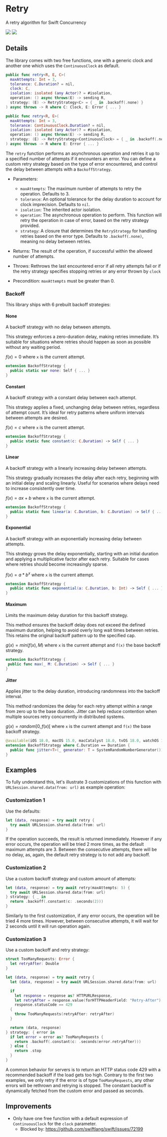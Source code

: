 # Retry
A retry algorithm for Swift Concurrency

[![](https://img.shields.io/endpoint?url=https%3A%2F%2Fswiftpackageindex.com%2Fapi%2Fpackages%2Fph1ps%2Fswift-concurrency-retry%2Fbadge%3Ftype%3Dswift-versions)](https://swiftpackageindex.com/ph1ps/swift-concurrency-retry)
[![](https://img.shields.io/endpoint?url=https%3A%2F%2Fswiftpackageindex.com%2Fapi%2Fpackages%2Fph1ps%2Fswift-concurrency-retry%2Fbadge%3Ftype%3Dplatforms)](https://swiftpackageindex.com/ph1ps/swift-concurrency-retry)

## Details

The library comes with two free functions, one with a generic clock and another one which uses the `ContinuousClock` as default.
```swift
public func retry<R, E, C>(
  maxAttempts: Int = 3,
  tolerance: C.Duration? = nil,
  clock: C,
  isolation: isolated (any Actor)? = #isolation,
  operation: () async throws(E) -> sending R,
  strategy: (E) -> RetryStrategy<C> = { _ in .backoff(.none) }
) async throws -> R where C: Clock, E: Error { ... }

public func retry<R, E>(
  maxAttempts: Int = 3,
  tolerance: ContinuousClock.Duration? = nil,
  isolation: isolated (any Actor)? = #isolation,
  operation: () async throws(E) -> sending R,
  strategy: (E) -> RetryStrategy<ContinuousClock> = { _ in .backoff(.none) }
) async throws -> R where E: Error { ... }
```

The `retry` function performs an asynchronous operation and retries it up to a specified number of attempts if it encounters an error. You can define a custom retry strategy based on the type of error encountered, and control the delay between attempts with a `BackoffStrategy`.

- Parameters:
  - `maxAttempts`: The maximum number of attempts to retry the operation. Defaults to 3.
  - `tolerance`: An optional tolerance for the delay duration to account for clock imprecision. Defaults to `nil`.
  - `isolation`: The inherited actor isolation.
  - `operation`: The asynchronous operation to perform. This function will retry the operation in case of error, based on the retry strategy provided.
  - `strategy`: A closure that determines the `RetryStrategy` for handling retries based on the error type. Defaults to `.backoff(.none)`, meaning no delay between retries.

- Returns: The result of the operation, if successful within the allowed number of attempts.
- Throws: Rethrows the last encountered error if all retry attempts fail or if the retry strategy specifies stopping retries or any error thrown by `clock`
- Precondition: `maxAttempts` must be greater than 0.

### Backoff
This library ships with 6 prebuilt backoff strategies:

#### None
A backoff strategy with no delay between attempts.

This strategy enforces a zero-duration delay, making retries immediate. It’s suitable for situations where retries should happen as soon as possible without any waiting period.

$`f(x) = 0`$ where `x` is the current attempt.
```swift
extension BackoffStrategy {
  public static var none: Self { ... }
}
```

#### Constant
A backoff strategy with a constant delay between each attempt.

This strategy applies a fixed, unchanging delay between retries, regardless of attempt count. It’s ideal for retry patterns where uniform intervals between attempts are desired.

$`f(x) = c`$ where `x` is the current attempt.
```swift
extension BackoffStrategy {
  public static func constant(c: C.Duration) -> Self { ... }
}
```

#### Linear
A backoff strategy with a linearly increasing delay between attempts.

This strategy gradually increases the delay after each retry, beginning with an initial delay and scaling linearly. Useful for scenarios where delays need to increase consistently over time.

$`f(x) = ax + b`$ where `x` is the current attempt.
```swift
extension BackoffStrategy {
  public static func linear(a: C.Duration, b: C.Duration) -> Self { ... }
}
```

#### Exponential
A backoff strategy with an exponentially increasing delay between attempts.

This strategy grows the delay exponentially, starting with an initial duration and applying a multiplicative factor after each retry. Suitable for cases where retries should become increasingly sparse.

$`f(x) = a * b^x`$ where `x` is the current attempt.

```swift
extension BackoffStrategy {
  public static func exponential(a: C.Duration, b: Int) -> Self { ... }
}
```

#### Maximum
Limits the maximum delay duration for this backoff strategy.

This method ensures the backoff delay does not exceed the defined maximum duration, helping to avoid overly long wait times between retries. This retains the original backoff pattern up to the specified cap.

$`g(x) = min(f(x), M)`$ where `x` is the current attempt and `f(x)` the base backoff strategy.
```swift
extension BackoffStrategy {
 public func max(_ M: C.Duration) -> Self { ... }
}
```

#### Jitter
Applies jitter to the delay duration, introducing randomness into the backoff interval.

This method randomizes the delay for each retry attempt within a range from zero up to the base duration. Jitter can help reduce contention when multiple sources retry concurrently in distributed systems.

$`g(x) = random[0, f(x)[`$ where `x` is the current attempt and `f(x)` the base backoff strategy.
```swift
@available(iOS 18.0, macOS 15.0, macCatalyst 18.0, tvOS 18.0, watchOS 11.0, visionOS 2.0, *)
extension BackoffStrategy where C.Duration == Duration {
  public func jitter<T>(_ generator: T = SystemRandomNumberGenerator()) -> Self where T: RandomNumberGenerator { ... }
}
```

## Examples
To fully understand this, let's illustrate 3 customizations of this function with `URLSession.shared.data(from: url)` as example operation:

### Customization 1
Use the defaults:
```swift
let (data, response) = try await retry {
  try await URLSession.shared.data(from: url)
}
```
If the operation succeeds, the result is returned immediately.
However if any error occurs, the operation will be tried 2 more times, as the default maximum attempts are 3.
Between the consecutive attempts, there will be no delay, as, again, the default retry strategy is to not add any backoff.

### Customization 2
Use a custom backoff strategy and custom amount of attempts:
```swift
let (data, response) = try await retry(maxAttempts: 5) {
  try await URLSession.shared.data(from: url)
} strategy: { _ in
  return .backoff(.constant(c: .seconds(2)))
}
```
Similarly to the first customization, if any error occurs, the operation will be tried 4 more times.
However, between consecutive attempts, it will wait for 2 seconds until it will run operation again.

### Customization 3
Use a custom backoff and retry strategy:
```swift
struct TooManyRequests: Error {
  let retryAfter: Double
}

let (data, response) = try await retry {
  let (data, response) = try await URLSession.shared.data(from: url)

  if
    let response = response as? HTTPURLResponse,
    let retryAfter = response.value(forHTTPHeaderField: "Retry-After").flatMap(Double.init),
    response.statusCode == 429
  {
    throw TooManyRequests(retryAfter: retryAfter)
  }

  return (data, response)
} strategy: { error in
  if let error = error as? TooManyRequests {
    return .backoff(.constant(c: .seconds(error.retryAfter)))
  } else {
    return .stop
  }
}
```
A common behavior for servers is to return an HTTP status code 429 with a recommended backoff if the load gets too high.
Contrary to the first two examples, we only retry if the error is of type `TooManyRequests`, any other errors will be rethrown and retrying is stopped.
The constant backoff is dynamically fetched from the custom error and passed as seconds.

## Improvements
- Only have one free function with a default expression of `ContinuousClock` for the `clock` parameter.
  - Blocked by: https://github.com/swiftlang/swift/issues/72199
